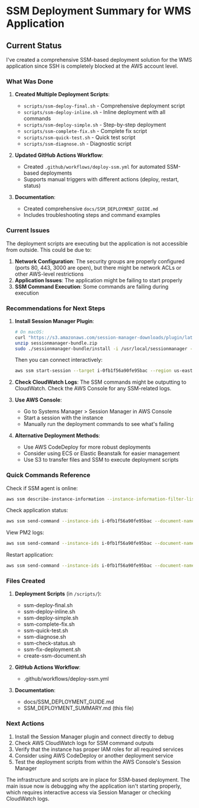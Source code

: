 # SSM Deployment Summary for WMS Application

## Current Status

I've created a comprehensive SSM-based deployment solution for the WMS application since SSH is completely blocked at the AWS account level.

### What Was Done

1. **Created Multiple Deployment Scripts**:
   - `scripts/ssm-deploy-final.sh` - Comprehensive deployment script
   - `scripts/ssm-deploy-inline.sh` - Inline deployment with all commands
   - `scripts/ssm-deploy-simple.sh` - Step-by-step deployment
   - `scripts/ssm-complete-fix.sh` - Complete fix script
   - `scripts/ssm-quick-test.sh` - Quick test script
   - `scripts/ssm-diagnose.sh` - Diagnostic script

2. **Updated GitHub Actions Workflow**:
   - Created `.github/workflows/deploy-ssm.yml` for automated SSM-based deployments
   - Supports manual triggers with different actions (deploy, restart, status)

3. **Documentation**:
   - Created comprehensive `docs/SSM_DEPLOYMENT_GUIDE.md`
   - Includes troubleshooting steps and command examples

### Current Issues

The deployment scripts are executing but the application is not accessible from outside. This could be due to:

1. **Network Configuration**: The security groups are properly configured (ports 80, 443, 3000 are open), but there might be network ACLs or other AWS-level restrictions
2. **Application Issues**: The application might be failing to start properly
3. **SSM Command Execution**: Some commands are failing during execution

### Recommendations for Next Steps

1. **Install Session Manager Plugin**:
   ```bash
   # On macOS:
   curl "https://s3.amazonaws.com/session-manager-downloads/plugin/latest/mac/sessionmanager-bundle.zip" -o "sessionmanager-bundle.zip"
   unzip sessionmanager-bundle.zip
   sudo ./sessionmanager-bundle/install -i /usr/local/sessionmanager -b /usr/local/bin/session-manager-plugin
   ```

   Then you can connect interactively:
   ```bash
   aws ssm start-session --target i-0fb1f56a90fe95bac --region us-east-1
   ```

2. **Check CloudWatch Logs**:
   The SSM commands might be outputting to CloudWatch. Check the AWS Console for any SSM-related logs.

3. **Use AWS Console**:
   - Go to Systems Manager > Session Manager in AWS Console
   - Start a session with the instance
   - Manually run the deployment commands to see what's failing

4. **Alternative Deployment Methods**:
   - Use AWS CodeDeploy for more robust deployments
   - Consider using ECS or Elastic Beanstalk for easier management
   - Use S3 to transfer files and SSM to execute deployment scripts

### Quick Commands Reference

Check if SSM agent is online:
```bash
aws ssm describe-instance-information --instance-information-filter-list key=InstanceIds,valueSet=i-0fb1f56a90fe95bac --region us-east-1
```

Check application status:
```bash
aws ssm send-command --instance-ids i-0fb1f56a90fe95bac --document-name "AWS-RunShellScript" --parameters 'commands=["pm2 status","curl -s http://localhost:3000/api/health"]' --region us-east-1
```

View PM2 logs:
```bash
aws ssm send-command --instance-ids i-0fb1f56a90fe95bac --document-name "AWS-RunShellScript" --parameters 'commands=["pm2 logs wms --lines 100"]' --region us-east-1
```

Restart application:
```bash
aws ssm send-command --instance-ids i-0fb1f56a90fe95bac --document-name "AWS-RunShellScript" --parameters 'commands=["pm2 restart wms"]' --region us-east-1
```

### Files Created

1. **Deployment Scripts** (in `/scripts/`):
   - ssm-deploy-final.sh
   - ssm-deploy-inline.sh
   - ssm-deploy-simple.sh
   - ssm-complete-fix.sh
   - ssm-quick-test.sh
   - ssm-diagnose.sh
   - ssm-check-status.sh
   - ssm-fix-deployment.sh
   - create-ssm-document.sh

2. **GitHub Actions Workflow**:
   - .github/workflows/deploy-ssm.yml

3. **Documentation**:
   - docs/SSM_DEPLOYMENT_GUIDE.md
   - SSM_DEPLOYMENT_SUMMARY.md (this file)

### Next Actions

1. Install the Session Manager plugin and connect directly to debug
2. Check AWS CloudWatch logs for SSM command outputs
3. Verify that the instance has proper IAM roles for all required services
4. Consider using AWS CodeDeploy or another deployment service
5. Test the deployment scripts from within the AWS Console's Session Manager

The infrastructure and scripts are in place for SSM-based deployment. The main issue now is debugging why the application isn't starting properly, which requires interactive access via Session Manager or checking CloudWatch logs.